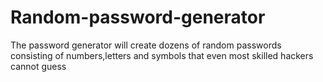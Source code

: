 # Random-password-generator
The password generator will create dozens of random passwords consisting of numbers,letters and symbols that even most skilled hackers cannot guess

